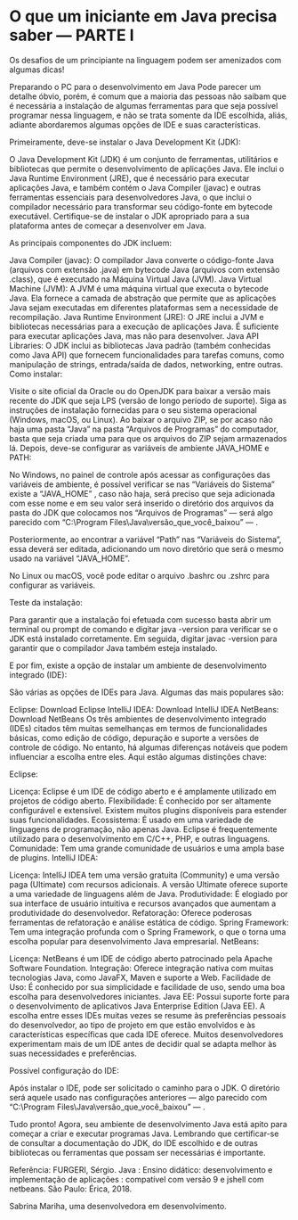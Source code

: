 # O que um iniciante em Java precisa saber — PARTE I
Os desafios de um principiante na linguagem podem ser amenizados com algumas dicas!


Preparando o PC para o desenvolvimento em Java
Pode parecer um detalhe óbvio, porém, é comum que a maioria das pessoas não saibam que é necessária a instalação de algumas ferramentas para que seja possível programar nessa linguagem, e não se trata somente da IDE escolhida, aliás, adiante abordaremos algumas opções de IDE e suas características.

Primeiramente, deve-se instalar o Java Development Kit (JDK):

O Java Development Kit (JDK) é um conjunto de ferramentas, utilitários e bibliotecas que permite o desenvolvimento de aplicações Java. Ele inclui o Java Runtime Environment (JRE), que é necessário para executar aplicações Java, e também contém o Java Compiler (javac) e outras ferramentas essenciais para desenvolvedores Java, o que inclui o compilador necessário para transformar seu código-fonte em bytecode executável. Certifique-se de instalar o JDK apropriado para a sua plataforma antes de começar a desenvolver em Java.

As principais componentes do JDK incluem:

Java Compiler (javac): O compilador Java converte o código-fonte Java (arquivos com extensão .java) em bytecode Java (arquivos com extensão .class), que é executado na Máquina Virtual Java (JVM).
Java Virtual Machine (JVM): A JVM é uma máquina virtual que executa o bytecode Java. Ela fornece a camada de abstração que permite que as aplicações Java sejam executadas em diferentes plataformas sem a necessidade de recompilação.
Java Runtime Environment (JRE): O JRE inclui a JVM e bibliotecas necessárias para a execução de aplicações Java. É suficiente para executar aplicações Java, mas não para desenvolver.
Java API Libraries: O JDK inclui as bibliotecas Java padrão (também conhecidas como Java API) que fornecem funcionalidades para tarefas comuns, como manipulação de strings, entrada/saída de dados, networking, entre outras.
Como instalar:

Visite o site oficial da Oracle ou do OpenJDK para baixar a versão mais recente do JDK que seja LPS (versão de longo período de suporte).
Siga as instruções de instalação fornecidas para o seu sistema operacional (Windows, macOS, ou Linux).
Ao baixar o arquivo ZIP, se por acaso não haja uma pasta “Java” na pasta “Arquivos de Programas” do computador, basta que seja criada uma para que os arquivos do ZIP sejam armazenados lá.
Depois, deve-se configurar as variáveis de ambiente JAVA_HOME e PATH:

No Windows, no painel de controle após acessar as configurações das variáveis de ambiente, é possível verificar se nas “Variáveis do Sistema” existe a “JAVA_HOME” , caso não haja, será preciso que seja adicionada com esse nome e em seu valor será inserido o diretório dos arquivos da pasta do JDK que colocamos nos “Arquivos de Programas” — será algo parecido com “C:\Program Files\Java\versão_que_você_baixou” — .

Posteriormente, ao encontrar a variável “Path” nas “Variáveis do Sistema”, essa deverá ser editada, adicionando um novo diretório que será o mesmo usado na variável “JAVA_HOME”.

No Linux ou macOS, você pode editar o arquivo .bashrc ou .zshrc para configurar as variáveis.

Teste da instalação:

Para garantir que a instalação foi efetuada com sucesso basta abrir um terminal ou prompt de comando e digitar java -version para verificar se o JDK está instalado corretamente. Em seguida, digitar javac -version para garantir que o compilador Java também esteja instalado.

E por fim, existe a opção de instalar um ambiente de desenvolvimento integrado (IDE):

São várias as opções de IDEs para Java. Algumas das mais populares são:

Eclipse: Download Eclipse
IntelliJ IDEA: Download IntelliJ IDEA
NetBeans: Download NetBeans
Os três ambientes de desenvolvimento integrado (IDEs) citados têm muitas semelhanças em termos de funcionalidades básicas, como edição de código, depuração e suporte a versões de controle de código. No entanto, há algumas diferenças notáveis que podem influenciar a escolha entre eles. Aqui estão algumas distinções chave:

Eclipse:

Licença: Eclipse é um IDE de código aberto e é amplamente utilizado em projetos de código aberto.
Flexibilidade: É conhecido por ser altamente configurável e extensível. Existem muitos plugins disponíveis para estender suas funcionalidades.
Ecossistema: É usado em uma variedade de linguagens de programação, não apenas Java. Eclipse é frequentemente utilizado para o desenvolvimento em C/C++, PHP, e outras linguagens.
Comunidade: Tem uma grande comunidade de usuários e uma ampla base de plugins.
IntelliJ IDEA:

Licença: IntelliJ IDEA tem uma versão gratuita (Community) e uma versão paga (Ultimate) com recursos adicionais. A versão Ultimate oferece suporte a uma variedade de linguagens além de Java.
Produtividade: É elogiado por sua interface de usuário intuitiva e recursos avançados que aumentam a produtividade do desenvolvedor.
Refatoração: Oferece poderosas ferramentas de refatoração e análise estática de código.
Spring Framework: Tem uma integração profunda com o Spring Framework, o que o torna uma escolha popular para desenvolvimento Java empresarial.
NetBeans:

Licença: NetBeans é um IDE de código aberto patrocinado pela Apache Software Foundation.
Integração: Oferece integração nativa com muitas tecnologias Java, como JavaFX, Maven e suporte a Web.
Facilidade de Uso: É conhecido por sua simplicidade e facilidade de uso, sendo uma boa escolha para desenvolvedores iniciantes.
Java EE: Possui suporte forte para o desenvolvimento de aplicativos Java Enterprise Edition (Java EE).
A escolha entre esses IDEs muitas vezes se resume às preferências pessoais do desenvolvedor, ao tipo de projeto em que estão envolvidos e às características específicas que cada IDE oferece. Muitos desenvolvedores experimentam mais de um IDE antes de decidir qual se adapta melhor às suas necessidades e preferências.

Possível configuração do IDE:

Após instalar o IDE, pode ser solicitado o caminho para o JDK. O diretório será aquele usado nas configurações anteriores — algo parecido com “C:\Program Files\Java\versão_que_você_baixou” — .

Tudo pronto!
Agora, seu ambiente de desenvolvimento Java está apito para começar a criar e executar programas Java. Lembrando que certificar-se de consultar a documentação do JDK, do IDE escolhido e de outras bibliotecas ou ferramentas que possam ser necessárias é importante.

Referência: FURGERI, Sérgio. Java : Ensino didático: desenvolvimento e implementação de aplicações : compatível com versão 9 e jshell com netbeans. São Paulo: Érica, 2018.


Sabrina Mariha, uma desenvolvedora em desenvolvimento.
